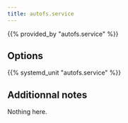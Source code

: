 ```yaml
---
title: autofs.service
---
```


{{% provided_by "autofs.service" %}}

## Options

{{% systemd_unit "autofs.service" %}}

## Additionnal notes

Nothing here.